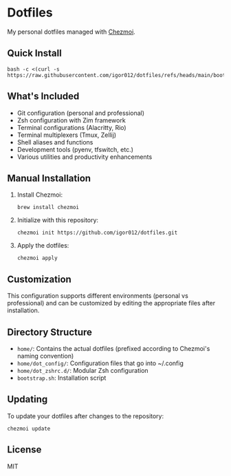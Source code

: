 # Dotfiles

My personal dotfiles managed with [Chezmoi](https://www.chezmoi.io/).

## Quick Install

```shell
bash -c <(curl -s https://raw.githubusercontent.com/igor012/dotfiles/refs/heads/main/bootstrap.sh)
```

## What's Included

- Git configuration (personal and professional)
- Zsh configuration with Zim framework
- Terminal configurations (Alacritty, Rio)
- Terminal multiplexers (Tmux, Zellij)
- Shell aliases and functions
- Development tools (pyenv, tfswitch, etc.)
- Various utilities and productivity enhancements

## Manual Installation

1. Install Chezmoi:
   ```
   brew install chezmoi
   ```

2. Initialize with this repository:
   ```
   chezmoi init https://github.com/igor012/dotfiles.git
   ```

3. Apply the dotfiles:
   ```
   chezmoi apply
   ```

## Customization

This configuration supports different environments (personal vs professional) and can be customized by editing the appropriate files after installation.

## Directory Structure

- `home/`: Contains the actual dotfiles (prefixed according to Chezmoi's naming convention)
- `home/dot_config/`: Configuration files that go into ~/.config
- `home/dot_zshrc.d/`: Modular Zsh configuration
- `bootstrap.sh`: Installation script

## Updating

To update your dotfiles after changes to the repository:

```
chezmoi update
```

## License

MIT
